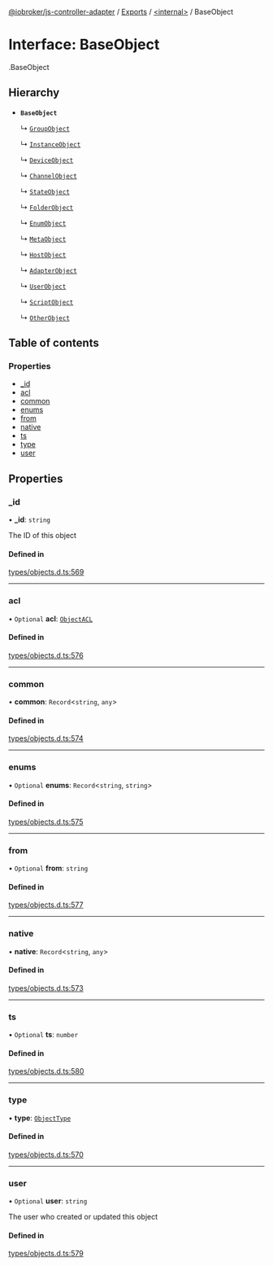 [@iobroker/js-controller-adapter](../README.md) / [Exports](../modules.md) / [<internal\>](../modules/internal_.md) / BaseObject

# Interface: BaseObject

[<internal>](../modules/internal_.md).BaseObject

## Hierarchy

- **`BaseObject`**

  ↳ [`GroupObject`](internal_.GroupObject.md)

  ↳ [`InstanceObject`](internal_.InstanceObject.md)

  ↳ [`DeviceObject`](internal_.DeviceObject.md)

  ↳ [`ChannelObject`](internal_.ChannelObject.md)

  ↳ [`StateObject`](internal_.StateObject.md)

  ↳ [`FolderObject`](internal_.FolderObject.md)

  ↳ [`EnumObject`](internal_.EnumObject.md)

  ↳ [`MetaObject`](internal_.MetaObject.md)

  ↳ [`HostObject`](internal_.HostObject.md)

  ↳ [`AdapterObject`](internal_.AdapterObject.md)

  ↳ [`UserObject`](internal_.UserObject.md)

  ↳ [`ScriptObject`](internal_.ScriptObject.md)

  ↳ [`OtherObject`](internal_.OtherObject.md)

## Table of contents

### Properties

- [\_id](internal_.BaseObject.md#_id)
- [acl](internal_.BaseObject.md#acl)
- [common](internal_.BaseObject.md#common)
- [enums](internal_.BaseObject.md#enums)
- [from](internal_.BaseObject.md#from)
- [native](internal_.BaseObject.md#native)
- [ts](internal_.BaseObject.md#ts)
- [type](internal_.BaseObject.md#type)
- [user](internal_.BaseObject.md#user)

## Properties

### \_id

• **\_id**: `string`

The ID of this object

#### Defined in

[types/objects.d.ts:569](https://github.com/ioBroker/ioBroker.js-controller/blob/7dd079e8/packages/types/objects.d.ts#L569)

___

### acl

• `Optional` **acl**: [`ObjectACL`](internal_.ObjectACL.md)

#### Defined in

[types/objects.d.ts:576](https://github.com/ioBroker/ioBroker.js-controller/blob/7dd079e8/packages/types/objects.d.ts#L576)

___

### common

• **common**: `Record`<`string`, `any`\>

#### Defined in

[types/objects.d.ts:574](https://github.com/ioBroker/ioBroker.js-controller/blob/7dd079e8/packages/types/objects.d.ts#L574)

___

### enums

• `Optional` **enums**: `Record`<`string`, `string`\>

#### Defined in

[types/objects.d.ts:575](https://github.com/ioBroker/ioBroker.js-controller/blob/7dd079e8/packages/types/objects.d.ts#L575)

___

### from

• `Optional` **from**: `string`

#### Defined in

[types/objects.d.ts:577](https://github.com/ioBroker/ioBroker.js-controller/blob/7dd079e8/packages/types/objects.d.ts#L577)

___

### native

• **native**: `Record`<`string`, `any`\>

#### Defined in

[types/objects.d.ts:573](https://github.com/ioBroker/ioBroker.js-controller/blob/7dd079e8/packages/types/objects.d.ts#L573)

___

### ts

• `Optional` **ts**: `number`

#### Defined in

[types/objects.d.ts:580](https://github.com/ioBroker/ioBroker.js-controller/blob/7dd079e8/packages/types/objects.d.ts#L580)

___

### type

• **type**: [`ObjectType`](../modules/internal_.md#objecttype)

#### Defined in

[types/objects.d.ts:570](https://github.com/ioBroker/ioBroker.js-controller/blob/7dd079e8/packages/types/objects.d.ts#L570)

___

### user

• `Optional` **user**: `string`

The user who created or updated this object

#### Defined in

[types/objects.d.ts:579](https://github.com/ioBroker/ioBroker.js-controller/blob/7dd079e8/packages/types/objects.d.ts#L579)
